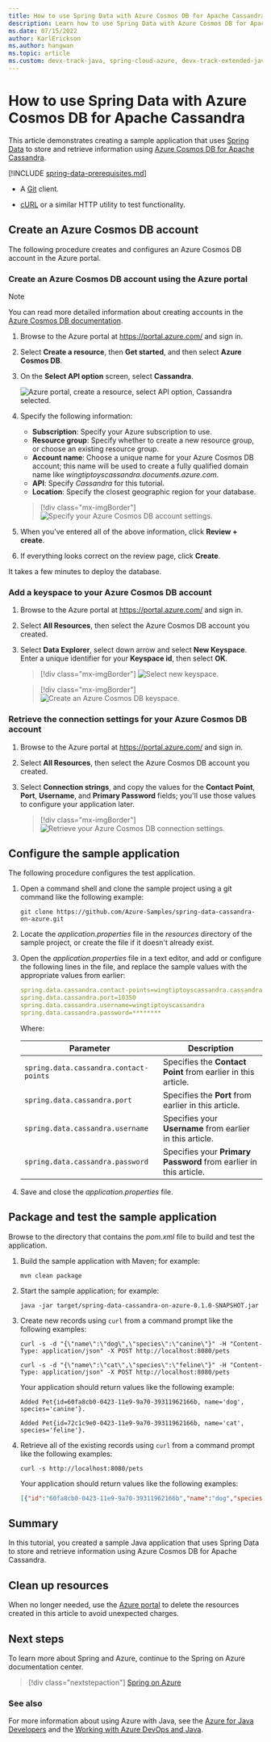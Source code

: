 ```yaml
---
title: How to use Spring Data with Azure Cosmos DB for Apache Cassandra
description: Learn how to use Spring Data with Azure Cosmos DB for Apache Cassandra.
ms.date: 07/15/2022
author: KarlErickson
ms.author: hangwan
ms.topic: article
ms.custom: devx-track-java, spring-cloud-azure, devx-track-extended-java
---
```


# How to use Spring Data with Azure Cosmos DB for Apache Cassandra

This article demonstrates creating a sample application that uses [Spring Data] to store and retrieve information using [Azure Cosmos DB for Apache Cassandra](/azure/cosmos-db/cassandra-introduction).

[!INCLUDE [spring-data-prerequisites.md](includes/spring-data-prerequisites.md)]
- A [Git](https://git-scm.com/downloads) client.

- [cURL](https://curl.se/) or a similar HTTP utility to test functionality.

## Create an Azure Cosmos DB account

The following procedure creates and configures an Azure Cosmos DB account in the Azure portal.

### Create an Azure Cosmos DB account using the Azure portal

> [!NOTE]
> You can read more detailed information about creating accounts in the [Azure Cosmos DB documentation](/azure/cosmos-db/).

1. Browse to the Azure portal at <https://portal.azure.com/> and sign in.

1. Select **Create a resource**, then **Get started**, and then select **Azure Cosmos DB**.

1. On the **Select API option** screen, select **Cassandra**.

   ![Azure portal, create a resource, select API option, Cassandra selected.][COSMOSDB02]

1. Specify the following information:

   - **Subscription**: Specify your Azure subscription to use.
   - **Resource group**: Specify whether to create a new resource group, or choose an existing resource group.
   - **Account name**: Choose a unique name for your Azure Cosmos DB account; this name will be used to create a fully qualified domain name like *wingtiptoyscassandra.documents.azure.com*.
   - **API**: Specify *Cassandra* for this tutorial.
   - **Location**: Specify the closest geographic region for your database.

   >[!div class="mx-imgBorder"]
   >![Specify your Azure Cosmos DB account settings.][COSMOSDB03]

1. When you've entered all of the above information, click **Review + create**.

1. If everything looks correct on the review page, click **Create**.

It takes a few minutes to deploy the database.

### Add a keyspace to your Azure Cosmos DB account

1. Browse to the Azure portal at <https://portal.azure.com/> and sign in.

1. Select **All Resources**, then select the Azure Cosmos DB account you created.

1. Select **Data Explorer**, select down arrow and select **New Keyspace**. Enter a unique identifier for your **Keyspace id**, then select **OK**.

   >[!div class="mx-imgBorder"]
   >![Select new keyspace.][COSMOSDB05]

   >[!div class="mx-imgBorder"]
   >![Create an Azure Cosmos DB keyspace.][COSMOSDB05-1]

### Retrieve the connection settings for your Azure Cosmos DB account

1. Browse to the Azure portal at <https://portal.azure.com/> and sign in.

1. Select **All Resources**, then select the Azure Cosmos DB account you created.

1. Select **Connection strings**, and copy the values for the **Contact Point**, **Port**, **Username**, and **Primary Password** fields; you'll use those values to configure your application later.

   >[!div class="mx-imgBorder"]
   >![Retrieve your Azure Cosmos DB connection settings.][COSMOSDB06]

## Configure the sample application

The following procedure configures the test application.

1. Open a command shell and clone the sample project using a git command like the following example:

   ```shell
   git clone https://github.com/Azure-Samples/spring-data-cassandra-on-azure.git
   ```

1. Locate the *application.properties* file in the *resources* directory of the sample project, or create the file if it doesn't already exist.

1. Open the *application.properties* file in a text editor, and add or configure the following lines in the file, and replace the sample values with the appropriate values from earlier:

   ```yaml
   spring.data.cassandra.contact-points=wingtiptoyscassandra.cassandra.cosmos.azure.com
   spring.data.cassandra.port=10350
   spring.data.cassandra.username=wingtiptoyscassandra
   spring.data.cassandra.password=********
   ```

   Where:

   | Parameter | Description |
   |---|---|
   | `spring.data.cassandra.contact-points` | Specifies the **Contact Point** from earlier in this article. |
   | `spring.data.cassandra.port` | Specifies the **Port** from earlier in this article. |
   | `spring.data.cassandra.username` | Specifies your **Username** from earlier in this article. |
   | `spring.data.cassandra.password` | Specifies your **Primary Password** from earlier in this article. |

1. Save and close the *application.properties* file.

## Package and test the sample application

Browse to the directory that contains the *pom.xml* file to build and test the application.

1. Build the sample application with Maven; for example:

   ```shell
   mvn clean package
   ```

1. Start the sample application; for example:

   ```shell
   java -jar target/spring-data-cassandra-on-azure-0.1.0-SNAPSHOT.jar
   ```

1. Create new records using `curl` from a command prompt like the following examples:

   ```shell
   curl -s -d "{\"name\":\"dog\",\"species\":\"canine\"}" -H "Content-Type: application/json" -X POST http://localhost:8080/pets

   curl -s -d "{\"name\":\"cat\",\"species\":\"feline\"}" -H "Content-Type: application/json" -X POST http://localhost:8080/pets
   ```

   Your application should return values like the following example:

   ```shell
   Added Pet{id=60fa8cb0-0423-11e9-9a70-39311962166b, name='dog', species='canine'}.

   Added Pet{id=72c1c9e0-0423-11e9-9a70-39311962166b, name='cat', species='feline'}.
   ```

1. Retrieve all of the existing records using `curl` from a command prompt like the following examples:

   ```shell
   curl -s http://localhost:8080/pets
   ```

   Your application should return values like the following examples:

   ```json
   [{"id":"60fa8cb0-0423-11e9-9a70-39311962166b","name":"dog","species":"canine"},{"id":"72c1c9e0-0423-11e9-9a70-39311962166b","name":"cat","species":"feline"}]
   ```

## Summary

In this tutorial, you created a sample Java application that uses Spring Data to store and retrieve information using Azure Cosmos DB for Apache Cassandra.

## Clean up resources

When no longer needed, use the [Azure portal](https://portal.azure.com/) to delete the resources created in this article to avoid unexpected charges.

## Next steps

To learn more about Spring and Azure, continue to the Spring on Azure documentation center.

> [!div class="nextstepaction"]
> [Spring on Azure](./index.yml)

### See also

For more information about using Azure with Java, see the [Azure for Java Developers] and the [Working with Azure DevOps and Java].

<!-- URL List -->

[Azure for Java Developers]: ../index.yml
[free Azure account]: https://azure.microsoft.com/pricing/free-trial/
[Working with Azure DevOps and Java]: /azure/devops/
[MSDN subscriber benefits]: https://azure.microsoft.com/pricing/member-offers/msdn-benefits-details/
[Spring Boot]: http://projects.spring.io/spring-boot/
[Spring Data]: https://spring.io/projects/spring-data
[Spring Initializr]: https://start.spring.io/
[Spring Framework]: https://spring.io/

<!-- IMG List -->

[COSMOSDB02]: media/configure-spring-data-apache-cassandra-with-cosmos-db/create-cosmos-db-02.png
[COSMOSDB03]: media/configure-spring-data-apache-cassandra-with-cosmos-db/create-cosmos-db-03.png
[COSMOSDB05]: media/configure-spring-data-apache-cassandra-with-cosmos-db/create-cosmos-db-05.png
[COSMOSDB05-1]: media/configure-spring-data-apache-cassandra-with-cosmos-db/create-cosmos-db-05-1.png
[COSMOSDB06]: media/configure-spring-data-apache-cassandra-with-cosmos-db/create-cosmos-db-06.png
